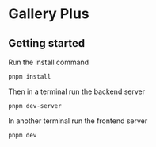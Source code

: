 # Gallery Plus

## Getting started

Run the install command

```
pnpm install
```

Then in a terminal run the backend server

```
pnpm dev-server
```

In another terminal run the frontend server

```
pnpm dev
```
